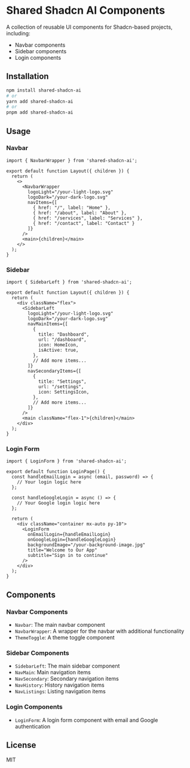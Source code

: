 # Shared Shadcn AI Components

A collection of reusable UI components for Shadcn-based projects, including:

- Navbar components
- Sidebar components
- Login components

## Installation

```bash
npm install shared-shadcn-ai
# or
yarn add shared-shadcn-ai
# or
pnpm add shared-shadcn-ai
```

## Usage

### Navbar

```tsx
import { NavbarWrapper } from 'shared-shadcn-ai';

export default function Layout({ children }) {
  return (
    <>
      <NavbarWrapper 
        logoLight="/your-light-logo.svg"
        logoDark="/your-dark-logo.svg"
        navItems={[
          { href: "/", label: "Home" },
          { href: "/about", label: "About" },
          { href: "/services", label: "Services" },
          { href: "/contact", label: "Contact" }
        ]}
      />
      <main>{children}</main>
    </>
  );
}
```

### Sidebar

```tsx
import { SidebarLeft } from 'shared-shadcn-ai';

export default function Layout({ children }) {
  return (
    <div className="flex">
      <SidebarLeft 
        logoLight="/your-light-logo.svg"
        logoDark="/your-dark-logo.svg"
        navMainItems={[
          {
            title: "Dashboard",
            url: "/dashboard",
            icon: HomeIcon,
            isActive: true,
          },
          // Add more items...
        ]}
        navSecondaryItems={[
          {
            title: "Settings",
            url: "/settings",
            icon: SettingsIcon,
          },
          // Add more items...
        ]}
      />
      <main className="flex-1">{children}</main>
    </div>
  );
}
```

### Login Form

```tsx
import { LoginForm } from 'shared-shadcn-ai';

export default function LoginPage() {
  const handleEmailLogin = async (email, password) => {
    // Your login logic here
  };

  const handleGoogleLogin = async () => {
    // Your Google login logic here
  };

  return (
    <div className="container mx-auto py-10">
      <LoginForm 
        onEmailLogin={handleEmailLogin}
        onGoogleLogin={handleGoogleLogin}
        backgroundImage="/your-background-image.jpg"
        title="Welcome to Our App"
        subtitle="Sign in to continue"
      />
    </div>
  );
}
```

## Components

### Navbar Components
- `Navbar`: The main navbar component
- `NavbarWrapper`: A wrapper for the navbar with additional functionality
- `ThemeToggle`: A theme toggle component

### Sidebar Components
- `SidebarLeft`: The main sidebar component
- `NavMain`: Main navigation items
- `NavSecondary`: Secondary navigation items
- `NavHistory`: History navigation items
- `NavListings`: Listing navigation items

### Login Components
- `LoginForm`: A login form component with email and Google authentication

## License

MIT